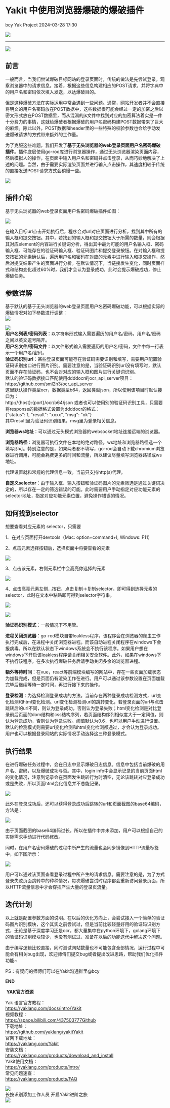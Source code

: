 # Yakit 中使用浏览器爆破的爆破插件
bcy  Yak Project   2024-03-28 17:30  
  
![](/articles/wechat2md-57d4b38fb5fac67b077017855ed50c43.gif)  
****  
![](/articles/wechat2md-c758c62e2096e61428a36454c2cd72ed.jpeg)  
  
  
## **前言**  
一般而言，当我们尝试爆破目标网站的登录页面时，传统的做法是先尝试登录，观察浏览器中的请求信息。接着，根据这些信息构建相应的POST请求，并将字典中的用户名和密码依次填入发送，以达爆破目的。  
  
但是这种爆破方法在实际运用中常会遇到一些问题。通常，网站开发者并不会直接将明文的用户名密码放在POST数据中，这些数据很可能会经过一定的加密之后以密文形式放在POST数据里，而从混淆的js文件中找到对应的加密算法着实是一件十分费力的事情，这就给爆破者根据爆破的用户名密码构建POST数据带来了巨大的麻烦。除此以外，POST数据和header里的一些特殊的校验参数也会给手动发送爆破请求的方式带来额外的工作量。  
  
为了克服这些难题，我们开发了**基于无头浏览器的web登录页面用户名密码爆破插件**。插件底层使用go-rod库进行浏览器操作，通过无头浏览器渲染页面内容，然后模拟人的操作，在页面中输入用户名和密码并点击登录，从而巧妙地解决了上述的问题。当然，由于需要实际渲染页面并进行输入点击操作，其速度相较于传统的直接发送POST请求方式会稍慢一些。  
  
![](/articles/wechat2md-32835f8017d0c7ec545ca51fd5ac187f.png)  
  
  
## **插件介绍**   
基于无头浏览器的web登录页面用户名密码爆破插件如图：  
  
![](/articles/wechat2md-08b70d04cc13e7b54cb0d86cd4a20193.png)  
  
在输入目标url点击开始执行后，程序会对url对应页面进行分析，找到其中所有的输入框和提交按钮。其中，若找到的输入框和提交按钮大于所需的数量，则会根据其对应element的内容进行关键词分析，得出其中最为可能的用户名输入框、密码输入框、可能存在的验证码输入框、验证码图片和提交登录按钮。在对输入框和提交按钮的元素确认后，遍历用户名和密码在对应的元素中进行输入和提交操作，然后对提交结果产生的页面进行分析。在默认情况下，当链接发生变化，同时页面样式和结构变化超过60%时，我们才会认为登录成功，此时会提示爆破成功，停止爆破任务。  
  
  
## **参数详解**   
  
基于默认的基于无头浏览器的web登录页面用户名密码爆破功能，可以根据实际的爆破情况对如下参数进行调整：  
![](/articles/wechat2md-b0a97d65db5f8d97a68c271fdd17a8a0.png)  
  
![](/articles/wechat2md-77918c20b72b04a895277686bf57c6f9.png)   
**用户名列表/密码列表**：以字符串形式输入需要遍历的用户名/密码，用户名/密码之间以英文逗号隔开。  
**用户名文件/密码文件**：以文件形式输入需要遍历的用户名/密码，文件中每一行表示一个用户名/密码。  
**验证码识别url**：某些登录页面可能存在验证码需要识别和填写，需要用户配置验证码识别接口进行图片识别。需要注意的是，当验证码识别url没有填写时，默认页面不存在验证码，也不会对对应的输入框和图片进行关键词识别。  
默认的验证码数据接口匹配使用ddddocr的ocr_api_server项目：  
https://github.com/sml2h3/ocr_api_server  
这里默认操作类型ocr，数据类型b64，返回类型json，所以使用该项目时默认接口为：  
http://{host}:{port}/ocr/b64/json
或者也可以使用别的验证码识别工具，只需要将response的数据格式设置为ddddocr的格式：  
{"status": 1, "result": "xxxx", "msg": "ok"}  
其中result里为验证码识别结果，msg里为登录相关信息。  
  
  
**浏览器ws地址**：可以通过无头模式浏览器的websocket地址连接远端的浏览器。  
  
  
**浏览器路径**：浏览器可执行文件在本地的绝对路径。ws地址和浏览器路径选一个填写即可。特别注意的是，如果两者都不填写，go-rod会自动下载chromium浏览器进行调用，可能会耗费更多的时间和流量，所以建议尽量填写浏览器路径或ws地址。  
  
  
代理设置就和常规的代理信息一致。当前只支持http(s)代理。  
  
  
**自定义selector**：由于输入框、输入按钮和验证码图片的元素筛选是通过关键词决定的，所以存在一定的筛选错误的可能。此时需要用户手动指定对应功能元素的selector地址，指定对应功能元素位置，避免操作错误的情况。   
  
## **如何找到selector**
  
想要查看对应元素的 selector，只需要  
  
1、在对应页面打开devtools（Mac: option+command+I, Windows: F11）  
  
2、点击元素选择按钮后，选择页面中将要查看的元素  
  
![](/articles/wechat2md-1e4b819c5ed415c20cf82b5ee2cf603a.png)  

3、点击该元素，右侧元素栏中会高亮你选择的元素  
  
![](/articles/wechat2md-9fd78f76c3cc136bf712e0f2b193eb2a.png)  
  
4、点击高亮元素左侧...按钮，点击复制->复制selector，即可得到选择元素的selector，此时在文本中粘贴即可得到selector字符串。  
  
![](/articles/wechat2md-0e9cfa31b2747e9cf3a202c01ee97cd3.png)  
  
![](/articles/wechat2md-34c1ef9752aa7e6f02d47253537497ca.png)  
  
**验证码识别模式**：一般情况下不用管。  
  
**进程关闭浏览器**：go-rod模块自带leakless程序，该程序会在浏览器的爬虫工作执行完成后，在进程中关闭浏览器进程。而该自动进程关闭程序在windows下会报病毒。所以在默认状态下windows系统会不执行该程序。如果用户想在windows下开启该leakless程序请关闭相关安全软件。此外，如果在windows下不执行该程序，在多次执行爆破任务后请手动关闭多余的浏览器进程。  
  
**额外等待时间**：在vue，react等前端模块编写的网站中，存在一些页面加载状态为加载完成，但是页面仍有渲染工作在进行。用户可以通过该参数设置在页面加载完毕后继续等待一定时间，再进行接下来的操作。  
  
**登录检测**：为选择检测登录成功的方法。当前存在两种登录成功检测方式，url变化检测和html变化检测。url变化检测检测url的跳转变化，若登录页面的url与点击跳转后的url不同，则认为登录成功，否则认为登录失败；html变化检测是对比登录前后页面的dom结构和css结构序列，若页面结构序列相似度大于一定阈值，则认为登录成功，否则认为登录失败。阈值默认为0.6，也可以用户手动进行设置。默认的检测模式则需要url变化检测和html变化检测都通过，才会认为登录成功。用户也可以根据登录网站的实际情况手动选择这三种登录模式。  
  
  
## **执行结果**  
在进行爆破任务过程中，会在日志中显示爆破日志信息。信息中包括当前爆破的用户名、密码，以及爆破成功与否。其中，login info中会显示记录的当前页面html的变化情况，注意到记录会在页面发生跳转行为时清空，无论该跳转对应登录成功或是失败，所以页面html变化信息并不总能记录。  
  
![](/articles/wechat2md-3cad824b954f14619aa6525eaaa3e95f.png)  
  
  
此外在登录成功后，还可以获得登录成功后跳转的url和页面截图的base64编码，方法是：  
  
![](/articles/wechat2md-8b964a97f4b1525d09abc52704eb1989.png)  
  
  
由于页面截图的base64编码过长，所以在插件中并未添加，用户可以根据自己的实际需求手动进行代码修改。  
  
同时，在用户名密码爆破的过程中所产生的流量也会同步镜像到HTTP流量标签中，如下图所示：  
  
![](/articles/wechat2md-148e3dc3955a4bf25c6b02c6f9c2790f.png)  
  
  
用户可以通过该页面查看登录过程中所产生的请求信息。需要注意的是，为了方式登录失败页面跳转中的种种情况，每次爆破尝试时程序都会重新访问登录页面，所以HTTP流量信息中才会穿插产生大量的登录页流量。  
  
  
## **迭代计划**   
  
以上就是配置参数方面的说明。在以后的优化方向上，会尝试接入一个简单的验证码图片识别模块，这个其实之前尝试过，但是当前比较轻量好用的验证码识别方式，无论是基于深度学习还是ocr，都大量集中在python环境下，golang环境下的验证码识别模块较少，也没有测试过，准备在以后的功能迭代中解决这个问题。  
  
由于编写逻辑比较直接，同时测试网站数量也不可能包含全部情况，运行过程中可能会有相关bug出现，欢迎师傅们提交bug或者提出改进思路，帮助我们优化插件功能~  
  
PS：有疑问的师傅们可以在Yakit沟通群里@bcy  
  
  
**END**  
  
  
  
 **YAK官方资源**  
  
  
Yak 语言官方教程：  
https://yaklang.com/docs/intro/Yakit   
视频教程：  
https://space.bilibili.com/437503777Github  
下载地址：  
https://github.com/yaklang/yakitYakit  
官网下载地址：  
https://yaklang.com/Yakit  
安装文档：  
https://yaklang.com/products/download_and_install  
Yakit使用文档：  
https://yaklang.com/products/intro/  
常见问题速查：  
https://yaklang.com/products/FAQ  
  
![](/articles/wechat2md-85062b6e6c63b9d9d17d1e2a5ca2ec01.other)  
长按识别添加工作人员
开启Yakit进阶之旅  
![](/articles/wechat2md-14665f86963c7c123b43378ebc55bb0f.other)  

